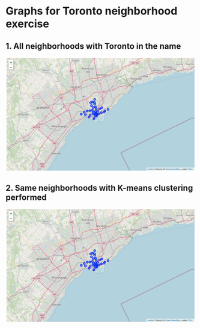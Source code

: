 # Graphs for Toronto neighborhood exercise

## 1. All neighborhoods with Toronto in the name
![Image of toronto](https://github.com/cortellini/Coursera_Capstone/blob/main/Screenshot%202021-05-18%20at%2000.03.53.png)

## 2. Same neighborhoods with K-means clustering performed
![Image of toronto clustered](https://github.com/cortellini/Coursera_Capstone/blob/main/Screenshot%202021-05-18%20at%2000.03.53.png)
